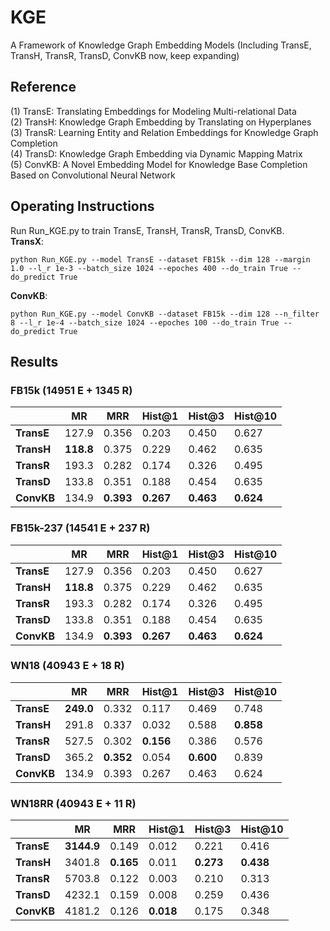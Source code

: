 # KGE
A Framework of Knowledge Graph Embedding Models (Including TransE, TransH, TransR, TransD, ConvKB now, keep expanding)

## Reference
(1) TransE: Translating Embeddings for Modeling Multi-relational Data   
(2) TransH: Knowledge Graph Embedding by Translating on Hyperplanes  
(3) TransR: Learning Entity and Relation Embeddings for Knowledge Graph Completion  
(4) TransD: Knowledge Graph Embedding via Dynamic Mapping Matrix  
(5) ConvKB: A Novel Embedding Model for Knowledge Base Completion Based on Convolutional Neural Network  

## Operating Instructions
Run Run_KGE.py to train TransE, TransH, TransR, TransD, ConvKB.  
**TransX**:   
```
python Run_KGE.py --model TransE --dataset FB15k --dim 128 --margin 1.0 --l_r 1e-3 --batch_size 1024 --epoches 400 --do_train True --do_predict True
```
**ConvKB**:  
```
python Run_KGE.py --model ConvKB --dataset FB15k --dim 128 --n_filter 8 --l_r 1e-4 --batch_size 1024 --epoches 100 --do_train True --do_predict True
```

## Results       
### FB15k (14951 E + 1345 R)
|           | **MR** | **MRR** |**Hist@1**|**Hist@3**|**Hist@10**|
|    --     |   --   |    --   |    --    |    --    |    --     |
|**TransE** | 127.9 | 0.356 | 0.203 | 0.450 | 0.627 |  
|**TransH** | **118.8** | 0.375 | 0.229 | 0.462 | 0.635 |
|**TransR** | 193.3 | 0.282 | 0.174 | 0.326 | 0.495 |
|**TransD** | 133.8 | 0.351 | 0.188 | 0.454 | 0.635 |
|**ConvKB** | 134.9 | **0.393** | **0.267** | **0.463** | **0.624** |

### FB15k-237 (14541 E + 237 R)
|           | **MR** | **MRR** |**Hist@1**|**Hist@3**|**Hist@10**|
|    --     |   --   |    --   |    --    |    --    |    --     |
|**TransE** | 127.9 | 0.356 | 0.203 | 0.450 | 0.627 |  
|**TransH** | **118.8** | 0.375 | 0.229 | 0.462 | 0.635 |
|**TransR** | 193.3 | 0.282 | 0.174 | 0.326 | 0.495 |
|**TransD** | 133.8 | 0.351 | 0.188 | 0.454 | 0.635 |
|**ConvKB** | 134.9 | **0.393** | **0.267** | **0.463** | **0.624** |

### WN18 (40943 E + 18 R)
|           | **MR** | **MRR** |**Hist@1**|**Hist@3**|**Hist@10**|
|    --     |   --   |    --   |    --    |    --    |    --     |
|**TransE** | **249.0** | 0.332 | 0.117 | 0.469 | 0.748 |  
|**TransH** | 291.8 | 0.337 | 0.032 | 0.588 | **0.858** |
|**TransR** | 527.5 | 0.302 | **0.156** | 0.386 | 0.576 |
|**TransD** | 365.2 | **0.352** | 0.054 | **0.600** | 0.839 |
|**ConvKB** | 134.9 | 0.393 | 0.267 | 0.463 | 0.624 |

### WN18RR (40943 E + 11 R)
|           | **MR** | **MRR** |**Hist@1**|**Hist@3**|**Hist@10**|
|    --     |   --   |    --   |    --    |    --    |    --     |
|**TransE** | **3144.9** | 0.149 | 0.012 | 0.221 | 0.416 |  
|**TransH** | 3401.8 | **0.165** | 0.011 | **0.273** | **0.438** |
|**TransR** | 5703.8 | 0.122 | 0.003 | 0.210 | 0.313 |
|**TransD** | 4232.1 | 0.159 | 0.008 | 0.259 | 0.436 |
|**ConvKB** | 4181.2 | 0.126 | **0.018** | 0.175 | 0.348 |
